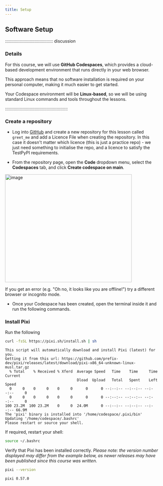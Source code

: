 ```yaml
---
title: Setup
---
```


<!--FIXME: Setup instructions live in this document. Please specify the tools and
the data sets the Learner needs to have installed.

## Data Sets


FIXME: place any data you want learners to use in `episodes/data` and then use
       a relative link ( [data zip file](data/lesson-data.zip) ) to provide a
       link to it, replacing the example.com link.

Download the [data zip file](https://example.com/FIXME) and unzip it to your Desktop -->

## Software Setup

::::::::::::::::::::::::::::::::::::::: discussion

### Details

For this course, we will use **GitHub Codespaces**, which provides a cloud-based development environment that runs directly in your web browser.

This approach means that no software installation is required on your personal computer, making it much easier to get started.

Your Codespace environment will be **Linux-based**, so we will be using standard Linux commands and tools throughout the lessons.

:::::::::::::::::::::::::::::::::::::::::::::::::::

### Create a repository 

- Log into [GitHub](https://github.com) and create a new repository for this lesson called `greet_me` and add a Licence File when creating the repository. In this case it doesn't matter which licence (this is just a practice repo) - we just need something to initialise the repo, and a licence to satisfy the TestPyPI requirements.

- From the repository page, open the **Code** dropdown menu, select the **Codespaces** tab, and click **Create codespace on main**.

<img width="416" height="353" alt="image" src="https://github.com/user-attachments/assets/15167dca-b8c3-4701-87ac-3d6cb2b1022b" />

If you get an error (e.g. "Oh no, it looks like you are offline!") try a different browser or incognito mode.

 - Once your Codespace has been created, open the terminal inside it and run the following commands.

### Install Pixi

Run the following

```bash
curl -fsSL https://pixi.sh/install.sh | sh
```
```output
This script will automatically download and install Pixi (latest) for you.
Getting it from this url: https://github.com/prefix-dev/pixi/releases/latest/download/pixi-x86_64-unknown-linux-musl.tar.gz
  % Total    % Received % Xferd  Average Speed   Time    Time     Time  Current
                                 Dload  Upload   Total   Spent    Left  Speed
  0     0    0     0    0     0      0      0 --:--:-- --:--:-- --:--:--     0
  0     0    0     0    0     0      0      0 --:--:-- --:--:-- --:--:--     0
100 23.2M  100 23.2M    0     0  24.0M      0 --:--:-- --:--:-- --:--:-- 66.9M
The 'pixi' binary is installed into '/home/codespace/.pixi/bin'
Updating '/home/codespace/.bashrc'
Please restart or source your shell.
```
If required, restart your shell:
```bash
source ~/.bashrc
```
Verify that Pixi has been installed correctly.
_Please note: the version number displayed may differ from the example below, as newer releases may have been published since this course was written._
```bash
pixi --version
```
```output
pixi 0.57.0
```

